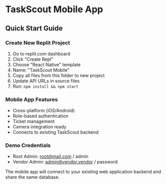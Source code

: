 # TaskScout Mobile App

## Quick Start Guide

### Create New Replit Project
1. Go to replit.com dashboard
2. Click "Create Repl" 
3. Choose "React Native" template
4. Name: "TaskScout Mobile"
5. Copy all files from this folder to new project
6. Update API URLs in source files
7. Run: `npm install && npm start`

### Mobile App Features
- Cross-platform (iOS/Android)
- Role-based authentication
- Ticket management
- Camera integration ready
- Connects to existing TaskScout backend

### Demo Credentials
- Root Admin: root@mail.com / admin
- Vendor Admin: admin@vendor.vendor / password

The mobile app will connect to your existing web application backend and share the same database.